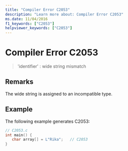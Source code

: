 ```yaml
---
title: "Compiler Error C2053"
description: "Learn more about: Compiler Error C2053"
ms.date: 11/04/2016
f1_keywords: ["C2053"]
helpviewer_keywords: ["C2053"]
---
```

# Compiler Error C2053

> 'identifier' : wide string mismatch

## Remarks

The wide string is assigned to an incompatible type.

## Example

The following example generates C2053:

```c
// C2053.c
int main() {
   char array[] = L"Rika";   // C2053
}
```
